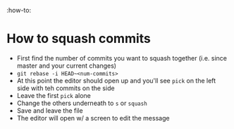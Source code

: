 :how-to:

# How to squash commits
- First find the number of commits you want to squash together (i.e. since master and your current changes)
- `git rebase -i HEAD~<num-commits>`
- At this point the editor should open up and you'll see `pick` on the left side with teh commits on the side
- Leave the first `pick` alone
- Change the others underneath to `s` or `squash`
- Save and leave the file
- The editor will open w/ a screen to edit the message

